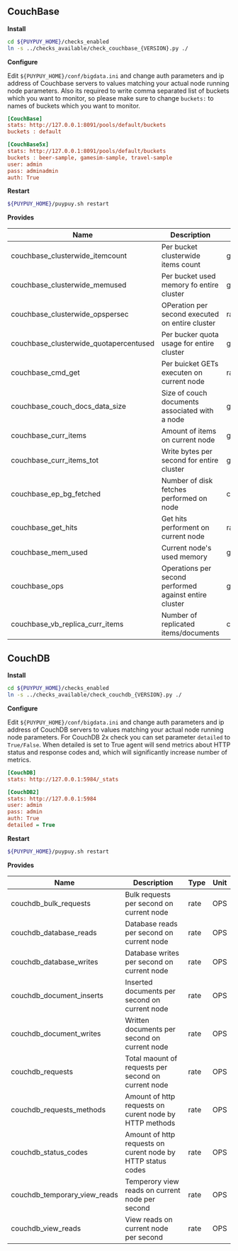 **CouchBase**
---------


**Install**

```bash
cd ${PUYPUY_HOME}/checks_enabled
ln -s ../checks_available/check_couchbase_{VERSION}.py ./
```

**Configure**

Edit `${PUYPUY_HOME}/conf/bigdata.ini` and change auth parameters and ip address of Couchbase servers to values matching your actual node running node parameters. 
Also its required to write comma separated list of buckets which you want to monitor, so please make sure to change `buckets:` to names of buckets which  you want to monitor.  

```ini
[CouchBase]
stats: http://127.0.0.1:8091/pools/default/buckets
buckets : default

[CouchBase5x]
stats: http://127.0.0.1:8091/pools/default/buckets
buckets : beer-sample, gamesim-sample, travel-sample
user: admin
pass: adminadmin
auth: True
```

**Restart**

```bash
${PUYPUY_HOME}/puypuy.sh restart
```

**Provides**

| Name  | Description | Type | Unit|
| ------------- | ------------- |------------- |------------- |
|couchbase_clusterwide_itemcount|Per bucket clusterwide items count |gauge|None|
|couchbase_clusterwide_memused|Per bucket used memory fo entire cluster|gauge|None|
|couchbase_clusterwide_opspersec|OPeration per second executed on entire cluster|rate|OPS|
|couchbase_clusterwide_quotapercentused|Per bucker quota usage for entire cluster |gauge|Percent|
|couchbase_cmd_get|Per buicket GETs executen on current node|rate|OPS|
|couchbase_couch_docs_data_size|Size of couch documents associated with a node|gauge|Bytes|
|couchbase_curr_items|Amount of items on current node|gauge|None|
|couchbase_curr_items_tot|Write bytes per second for entire cluster|gauge|None|
|couchbase_ep_bg_fetched|Number of disk fetches performed on node|counter|None|
|couchbase_get_hits|Get hits performent on current node |rate|OPS|
|couchbase_mem_used|Current node's used memory|gauge|Bytes|
|couchbase_ops|Operations per second performed against entire cluster |gauge|OPS|
|couchbase_vb_replica_curr_items|Number of replicated items/documents|curent |None|

**CouchDB**
---------


**Install**

```bash
cd ${PUYPUY_HOME}/checks_enabled
ln -s ../checks_available/check_couchdb_{VERSION}.py ./
```

**Configure**

Edit `${PUYPUY_HOME}/conf/bigdata.ini` and change auth parameters and ip address of CouchDB servers to values matching your actual node running node parameters. 
For CouchDB 2x check you can set  parameter `detailed` to `True/False`. 
When detailed is set to True agent will send metrics about HTTP status and response codes and, which will significantly increase number of metrics.     

```ini
[CouchDB]
stats: http://127.0.0.1:5984/_stats

[CouchDB2]
stats: http://127.0.0.1:5984
user: admin
pass: admin
auth: True
detailed = True
```

**Restart**

```bash
${PUYPUY_HOME}/puypuy.sh restart
```

**Provides**

| Name  | Description | Type | Unit|
| ------------- | ------------- |------------- |------------- |
|couchdb_bulk_requests|Bulk requests per second on current node|rate|OPS|
|couchdb_database_reads|Database reads per second on current node |rate|OPS|
|couchdb_database_writes|Database writes per second on current node |rate|OPS|
|couchdb_document_inserts|Inserted documents per second on current node|rate|OPS|
|couchdb_document_writes|Written documents per second on current node|rate|OPS|
|couchdb_requests|Total maount of requests per second on current node|rate|OPS|
|couchdb_requests_methods|Amount of http requests on curent node by HTTP methods |rate|OPS|
|couchdb_status_codes|Amount of http requests on curent node by HTTP status codes|rate|OPS|
|couchdb_temporary_view_reads|Temperory view reads on current node per second |rate|OPS|
|couchdb_view_reads|View reads on current node per second |rate|OPS|

 



